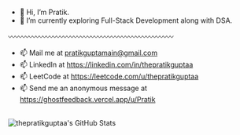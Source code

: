 - 👋 Hi, I’m Pratik.
- 🌱 I’m currently exploring Full-Stack Development along with DSA.

 〰️〰️〰️〰️〰️〰️〰️〰️〰️〰️〰️〰️〰️〰️〰️〰️〰️〰️〰️〰️〰️〰️〰️〰️
  
- 📫 Mail me at pratikguptamain@gmail.com
- 📫 LinkedIn at https://linkedin.com/in/thepratikguptaa
- 📫 LeetCode at https://leetcode.com/u/thepratikguptaa
- 📫 Send me an anonymous message at https://ghostfeedback.vercel.app/u/Pratik
<br/>
<img src="https://streak-stats.demolab.com?user=thepratikguptaa&theme=dark&hide_border=true" alt="thepratikguptaa's GitHub Stats" />
<!---
thepratikguptaa/thepratikguptaa is a ✨ special ✨ repository because its `README.md` (this file) appears on your GitHub profile.
You can click the Preview link to take a look at your changes.
--->
